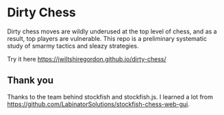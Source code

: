 # Dirty Chess

Dirty chess moves are wildly underused at the top level of chess, and as a result, top players
are vulnerable. This repo is a preliminary
systematic study of smarmy tactics and sleazy strategies.

Try it here
https://jwiltshiregordon.github.io/dirty-chess/

## Thank you
Thanks to the team behind stockfish and stockfish.js.
I learned a lot from https://github.com/LabinatorSolutions/stockfish-chess-web-gui.